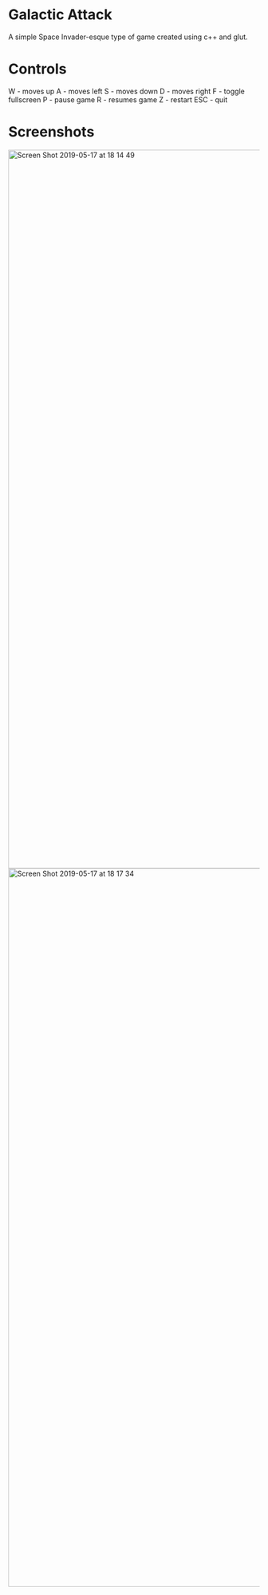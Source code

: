 # Galactic Attack
A simple Space Invader-esque type of game created using c++ and glut.

# Controls
W - moves up
A - moves left
S - moves down
D - moves right
F - toggle fullscreen
P - pause game
R - resumes game
Z - restart
ESC - quit

# Screenshots
<img width="1440" alt="Screen Shot 2019-05-17 at 18 14 49" src="https://user-images.githubusercontent.com/43301201/57962751-e5c58000-78cf-11e9-83d8-d40f784faa92.png">

<img width="1440" alt="Screen Shot 2019-05-17 at 18 17 34" src="https://user-images.githubusercontent.com/43301201/57962761-14435b00-78d0-11e9-9350-75bef4a362dc.png">


